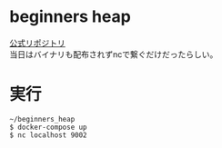 # beginners heap
[公式リポジトリ](https://bitbucket.org/ptr-yudai/writeups-2020/src/master/SECCON_Beginners_CTF_2020/beginners_heap/)  
当日はバイナリも配布されずncで繋ぐだけだったらしい。  

# 実行
```
~/beginners_heap 
$ docker-compose up
$ nc localhost 9002
```
